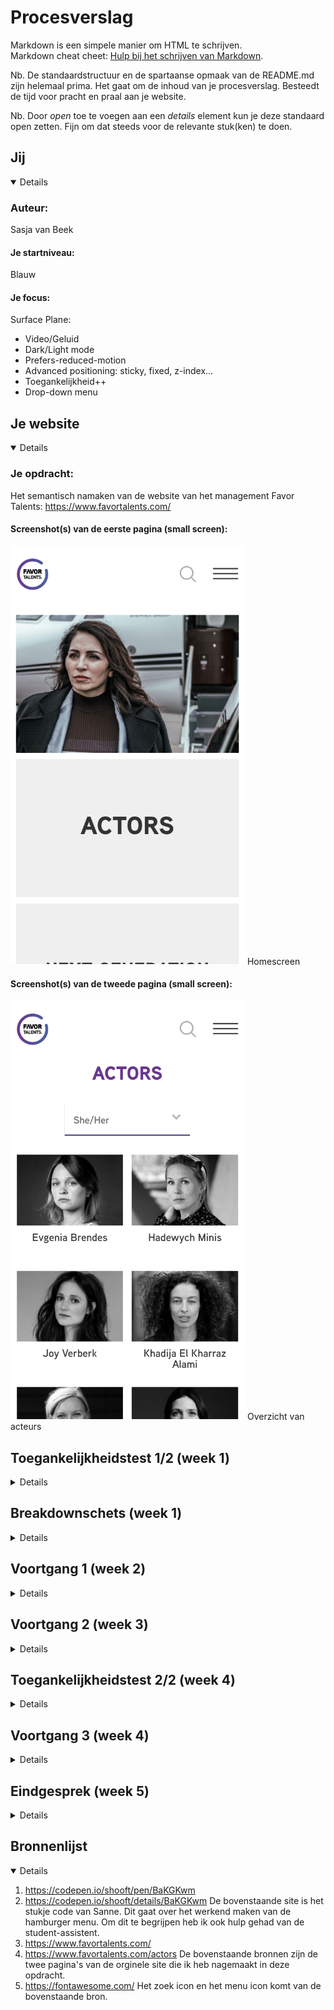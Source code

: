 # Procesverslag

Markdown is een simpele manier om HTML te schrijven.  
Markdown cheat cheet: [Hulp bij het schrijven van Markdown](https://github.com/adam-p/markdown-here/wiki/Markdown-Cheatsheet).

Nb. De standaardstructuur en de spartaanse opmaak van de README.md zijn helemaal prima. Het gaat om de inhoud van je procesverslag. Besteedt de tijd voor pracht en praal aan je website.

Nb. Door _open_ toe te voegen aan een _details_ element kun je deze standaard open zetten. Fijn om dat steeds voor de relevante stuk(ken) te doen.

## Jij

<details open>
  
### Auteur:

Sasja van Beek

#### Je startniveau:

Blauw

#### Je focus:

Surface Plane:

- Video/Geluid
- Dark/Light mode
- Prefers-reduced-motion
- Advanced positioning: sticky, fixed, z-index…
- Toegankelijkheid++
- Drop-down menu

</details>

## Je website

<details open>

### Je opdracht:

Het semantisch namaken van de website van het management Favor Talents:
https://www.favortalents.com/

#### Screenshot(s) van de eerste pagina (small screen):

<img src="images/screenshotsmalleenscreen.png" width="375px" alt="omschrijving van de pagina">
Homescreen

#### Screenshot(s) van de tweede pagina (small screen):

<img src="images/screenshotsmalltweescreen.png" width="375px" alt="omschrijving van de pagina">
Overzicht van acteurs
</details>

## Toegankelijkheidstest 1/2 (week 1)

<details>

### Bevindingen

Na het testen van de toegankelijkheid van de website heb ik de volgende dingen aan de website opgemerkt.

Tijdens het testen van de toegankelijkheid van de website: ‘https://www.favortalents.com/’ ben ik erachter gekomen dat deze website niet toegankelijk is voor mensen met een beperking.

#### Screenreader

- De header wordt niet opgemerkt door de screenreader, zo weten blinde mensen dus niet dat er een logo, zoek-icon en hamburger menu staat.
- De afbeeldingen bevatten geen alt-tekst en zo weten blinden dus niet dat er een afbeelding staat en wat er op deze afbeelding te zien is.
- De linkjes in de unordered list bevatten ook geen alt-tekst. De screen reader laat blinden mensen dus alleen weten dat er een link is maar niet waar de gebruiker uit zal komen als hij of zij op de link klikt.
- De paragrafen worden wel goed voorgelezen door de screenreader. Alle tekst is per zin in een paragraaf gezet.
- De social media icons worden goed voorgelezen door de screenreader.

---

- De filteropties worden goed voorgelezen door de screenreader.
  De linkjes met daarin een afbeelding en een h3 worden niet opgemerkt door de screenreader.

Hier een omschrijving van hoe het opgelost kan worden (met indien nodig afbeeldingen)

- Er moet altijd worden toegevoegd bij het logo, zoek-icon en hamburgermenu en ook bij de afbeeldingen en linkjes.
- Er moet per link worden aangegeven wat er op de afbeelding is te zien en welke tekst er onder de afbeelding staat zodat de gebruiker weet waar hij of zij naartoe gaat als hij of zij op de link klikt.

#### Muis en Toetsenbord

- Alles is met de muis te navigeren.
- De website is niet toegankelijk voor toetsenborden, er gebeurt simpelweg niet als er op de tab wordt gedrukt.
- Ook zijn er geen steeds uitgewerkt.

- Een oplossing hiervoor zou zijn om alles netjes semantisch precies te labelen en te nesten.

#### Motoriek (shocks, elastiekjes)

- De vlak verdeling op de website is groot en dit maakt het toegankelijk voor mensen met een beperking in hun motoriek. als er bijvoorbeeld makkelijk uitschieten is het vlak zo groot dat en klik verder op In het scherm dezelfde functie heeft.

#### Visueel (brillen, contrast, kleurenblind, dark/light).

De letters zijn groot genoeg om te kunnen lezen, behalve in de footer. Deze informatie is ook minder belangrijk, toch is dit niet toegankelijk. Contrast is goed genoeg. KLeuren zijn minder duidelijk maar dit zit de functionaliteit van de website gelukkig niet in de weg. Zelfs de hover functie is nog duidelijk genoeg om waar te nemen.

- De site is niet goed te lezen in hoog contrast.
- De site bevat geen dark modus.
- Dus bevat geen kleurenblind opties.

- Dit kan worden opgelost door een visueel beperkt toegankelijke website bouwen. een goed begin is om een dark-modus versie uit te werken.

</details>

## Breakdownschets (week 1)

<details>

### de hele pagina:

  <img src="images/bdshome.png" width="375px" alt="breakdown van de hele pagina">

### dynamisch deel (bijv menu):

  <img src="images/bdsmenu.png" width="375px" alt="breakdown van een dynamisch deel">

### wellicht nog een dynamisch deel (bijv filter):

  <img src="images/bdsactors.png" width="375px" alt="breakdown van nog een dynamisch deel">

</details>

## Voortgang 1 (week 2)

<details>

### Stand van zaken

De eerste week is het me gelukt om de HTML pagina's af te krijgen. In het begin van de tweede week, nu dus, Ben ik nog hard aan het werk met het afmaken van de opmaak van de site, de CSS dus. Ook wil ik deze week een plan maken voor mijn JavaScript.

</details>

## Voortgang 2 (week 3)

<details>

### Stand van zaken

Omdat mijn twee pagina's verschillende styling hebben heb ik goedkeuring gevraagd om twee stylesheets te maken. Hieraan was ik begonnen maar later heb ik te horen gekregen dat het toch semantischer is om één stylesheet te maken en dan Classes toe te voegen aan de dingen die verschillen. Het kostte wat tijd om dit terug te zetten en op te lossen. Verder ben ik begonnen aan het stijlen van mijn hamburger menu. Ook moest ik er nog voor zorgen dat alle afbeeldingen in dit verslag weergegeven worden. Uiteindelijk kwam ik er achter dat ik de afbeeldingen niet goed had aangesproken en dat ze daardoor dus niet werkte.

</details>

## Toegankelijkheidstest 2/2 (week 4)

<details>

### Bevindingen

In de werkgroep hebben we verschillende testen uitgevoerd op het gebied van toegankelijkheid. Hieronder zijn mijn bevindingen te zien.

#### Concentratie

Of het nog steeds goed mogelijk is om de website te navigeren met een concentratie probleem heb ik de website getest terwijl ik een ballon aan het hooghouden was.
Na het testen van de website en het hooghouden van een ballon ben ik erachter gekomen dat je nog goed door de webite heen kunt komen omdat er weinig opties per pagina zijn. Er is maar 1 actie de focus en het doel wordt snel en makkelijk bereikt door weinig informatie.

#### Screenreader

Bij de originele website ontbreken veel alt teksten en hierdoor is het voor een screen reader heel lastig om door de website heen te komen. In mijn website heb ik daar wel rekening mee gehouden dus werkt het beter.

#### Muis en Toetsenbord

De site is het makkelijkste besturen door middel van een muis.

#### Motoriek (shocks, elastiekjes)

Om te testen of de site goed te navigeren is voor mensen met een motorische beperking heb ik elastiekjes om mijn vinger gewonnen terwijl ik door de site heen ging.
De site blijkt goed navigeer baar voor mensen met een motorische beperking omdat er een grote klikbaar ruimte om de buiten zit en omdat er weinig Gestures worden verwacht van de gebruiker. Eigenlijk wordt alleen Swipen en Tappen verwacht, dit is goed te doen met elastiekjes om je vingers. Wel zijn de buttons op de site erg klein maar nog steeds in deze toegankelijk omdat ze nog steeds werken als je mis klikt.

Verder heb ik ook geprobeerd om de website met een schok apparaat te testen. Tijdens het testen krijg ik zo'n gek gevoel in mijn arm waardoor ik schrok en de test niet heb afgemaakt. Wel ben ik er achtergekomen dat überhaupt een telefoon vasthouden en dan nog navigeren door een website eigenlijk onmogelijk is. De grote oppervlak dat klikbaar is maakt het nog toegankelijk maar de leesbaarheid van de website gaat heel erg achteruit als je hand trilt. Op een laptop zou de website misschien nog te doen zijn.

#### Visueel (brillen, contrast, kleurenblind, dark/light).

In de werkgroep hadden we toegang tot verschillende brillen die een visuele beperking demonstreerden. Uit mijn thuis blijkt dat het contrast van de website hoog genoeg is en dat de letters groot genoeg zijn om te kunnen lezen met visuele beperkingen zoals deze brillen vertonen.

</details>

## Voortgang 3 (week 4)

<details>

### Stand van zaken

In de laatste week ben ik bezig gegaan met het uitwerken van mijn microinteractie door middel van JavaScript. Ook ben ik bezig gegaan met het toepassen van Surface Plane in mijn website.

</details>

## Eindgesprek (week 5)

<details>

### Je uitkomst - karakteristiek screenshots:

  <img src="readme-images/dummy-plaatje.jpg" width="375px" alt="uitomst opdracht 1">

### Dit ging goed/Heb ik geleerd:

Aan dit vak heb ik veel gehad zodat ik mijn kennis van HTML CSS en Javascript weer heb opgefrist. Ik herinnerde me meer dan ik dacht en hier ben ik trots op. Door het namaken van een bestaande website leer je open andere manier naar website kijken. Het zijn semantisch herschrijven van de website is erg leerzaam geweest. Ik werd altijd een beetje bang van code maar ik ben blij dat ik een website heb gekozen die voor mij haalbaar was om na te maken.

<img src="images/done.png" width="375px" alt="omschrijving van de pagina">

### Dit was lastig/Is niet gelukt:

Ik vond het lastig om te googelen wat ik precies nodig had omdat ik bepaalde kennis niet heb. Ik begreep vaak de code wel maar niet hoe ik dit moest toepassen in mijn eigen website. Hierdoor heb ik veel hulp gevraagd aan studenten assistenten en dit heeft me erg geholpen.

</details>

## Bronnenlijst

<details open>

1. https://codepen.io/shooft/pen/BaKGKwm
2. https://codepen.io/shooft/details/BaKGKwm
   De bovenstaande site is het stukje code van Sanne. Dit gaat over het werkend maken van de hamburger menu. Om dit te begrijpen heb ik ook hulp gehad van de student-assistent.
3. https://www.favortalents.com/
4. https://www.favortalents.com/actors
   De bovenstaande bronnen zijn de twee pagina's van de orginele site die ik heb nagemaakt in deze opdracht.
5. https://fontawesome.com/
   Het zoek icon en het menu icon komt van de bovenstaande bron.

</details>
